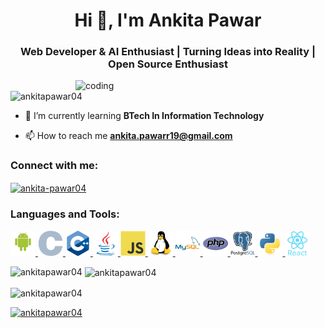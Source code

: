 <h1 align="center">Hi 👋, I'm Ankita Pawar</h1>
<h3 align="center">Web Developer & AI Enthusiast | Turning Ideas into Reality | Open Source Enthusiast</h3>

<image align="right"  alt="coding" width="400" src="https://user-images.githubusercontent.com/96183163/189264372-67c43c7f-6623-4ad5-8920-a04954778056.gif">
<p align="left"> <img src="https://komarev.com/ghpvc/?username=ankitapawar04&label=Profile%20views&color=0e75b6&style=flat" alt="ankitapawar04" /> </p>

- 🌱 I’m currently learning **BTech In Information Technology**

- 📫 How to reach me **ankita.pawarr19@gmail.com**

<h3 align="left">Connect with me:</h3>
<p align="left">
<a href="https://linkedin.com/in/ankita-pawar04" target="blank"><img align="center" src="https://raw.githubusercontent.com/rahuldkjain/github-profile-readme-generator/master/src/images/icons/Social/linked-in-alt.svg" alt="ankita-pawar04" height="30" width="40" /></a>
</p>

<h3 align="left">Languages and Tools:</h3>
<p align="left"> <a href="https://developer.android.com" target="_blank" rel="noreferrer"> <img src="https://raw.githubusercontent.com/devicons/devicon/master/icons/android/android-original-wordmark.svg" alt="android" width="40" height="40"/> </a> <a href="https://www.cprogramming.com/" target="_blank" rel="noreferrer"> <img src="https://raw.githubusercontent.com/devicons/devicon/master/icons/c/c-original.svg" alt="c" width="40" height="40"/> </a> <a href="https://www.w3schools.com/cpp/" target="_blank" rel="noreferrer"> <img src="https://raw.githubusercontent.com/devicons/devicon/master/icons/cplusplus/cplusplus-original.svg" alt="cplusplus" width="40" height="40"/> </a> <a href="https://www.java.com" target="_blank" rel="noreferrer"> <img src="https://raw.githubusercontent.com/devicons/devicon/master/icons/java/java-original.svg" alt="java" width="40" height="40"/> </a> <a href="https://developer.mozilla.org/en-US/docs/Web/JavaScript" target="_blank" rel="noreferrer"> <img src="https://raw.githubusercontent.com/devicons/devicon/master/icons/javascript/javascript-original.svg" alt="javascript" width="40" height="40"/> </a> <a href="https://www.linux.org/" target="_blank" rel="noreferrer"> <img src="https://raw.githubusercontent.com/devicons/devicon/master/icons/linux/linux-original.svg" alt="linux" width="40" height="40"/> </a> <a href="https://www.mysql.com/" target="_blank" rel="noreferrer"> <img src="https://raw.githubusercontent.com/devicons/devicon/master/icons/mysql/mysql-original-wordmark.svg" alt="mysql" width="40" height="40"/> </a> <a href="https://www.php.net" target="_blank" rel="noreferrer"> <img src="https://raw.githubusercontent.com/devicons/devicon/master/icons/php/php-original.svg" alt="php" width="40" height="40"/> </a> <a href="https://www.postgresql.org" target="_blank" rel="noreferrer"> <img src="https://raw.githubusercontent.com/devicons/devicon/master/icons/postgresql/postgresql-original-wordmark.svg" alt="postgresql" width="40" height="40"/> </a> <a href="https://www.python.org" target="_blank" rel="noreferrer"> <img src="https://raw.githubusercontent.com/devicons/devicon/master/icons/python/python-original.svg" alt="python" width="40" height="40"/> </a> <a href="https://reactjs.org/" target="_blank" rel="noreferrer"> <img src="https://raw.githubusercontent.com/devicons/devicon/master/icons/react/react-original-wordmark.svg" alt="react" width="40" height="40"/> </a> </p>

<p><img align="left" src="https://github-readme-stats.vercel.app/api/top-langs?username=ankitapawar04&show_icons=true&locale=en&layout=compact" alt="ankitapawar04" /></p>

<p>&nbsp;<img align="center" src="https://github-readme-stats.vercel.app/api?username=ankitapawar04&show_icons=true&locale=en" alt="ankitapawar04" /></p>

<p><img align="center" src="https://github-readme-streak-stats.herokuapp.com/?user=ankitapawar04&" alt="ankitapawar04" /></p>

<p align="left"> <a href="https://github.com/ryo-ma/github-profile-trophy"><img src="https://github-profile-trophy.vercel.app/?username=ankitapawar04" alt="ankitapawar04" /></a> </p>
